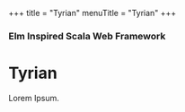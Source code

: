 +++
title = "Tyrian"
menuTitle = "Tyrian"
+++

### Elm Inspired Scala Web Framework

# Tyrian

Lorem Ipsum.
